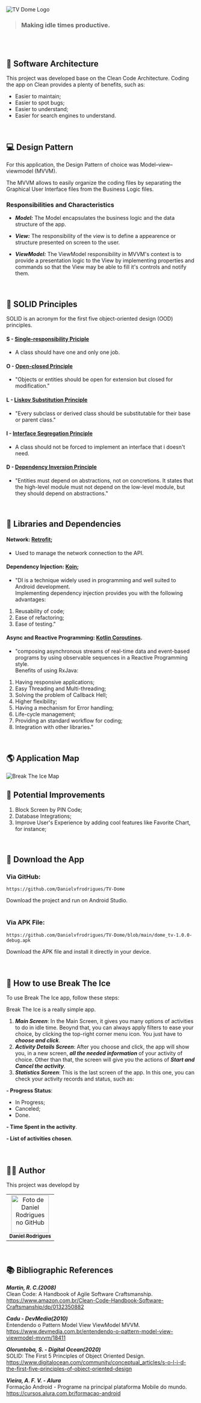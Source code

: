 <img src="https://github.com/Danielvfrodrigues/TV-Dome/blob/main/app/src/main/res/drawable/TV_DOME-removebg-preview.png" alt="TV Dome Logo">

> ### Making idle times productive.
<br>
<br>

## 📐 Software Architecture


This project was developed base on the Clean Code Architecture.
Coding the app on Clean provides a plenty of benefits, such as: 

* Easier to maintain;
* Easier to spot bugs;
* Easier to understand;
* Easier for search engines to understand.
<br>


## 💻 Design Pattern


For this application, the Design Pattern of choice was Model–view–viewmodel (MVVM).

The MVVM allows to easily organize the coding files by separating the Graphical User Interface files from the Business Logic files.

### Responsibilities and Characteristics

* ***Model:*** The Model encapsulates the business logic and the data structure of the app.

* ***View:*** The responsibility of the view is to define a appearence or structure presented on screen to the user.

* ***ViewModel:*** The ViewModel responsibility in MVVM's context is to provide a presentation logic to the View by implementing properties and commands so that the View may be able to fill it's controls and notify them.
<br>


## 🧱 SOLID Principles


SOLID is an acronym for the first five object-oriented design (OOD) principles.

#### S - <ins>Single-responsibility Priciple</ins>
* A class should have one and only one job.
#### O - <ins>Open-closed Principle</ins>
* "Objects or entities should be open for extension but closed for modification."
#### L - <ins>Liskov Substitution Principle</ins>
* "Every subclass or derived class should be substitutable for their base or parent class."
#### I - <ins>Interface Segregation Principle</ins>
* A class should not be forced to implement an interface that i doesn't need.
#### D - <ins>Dependency Inversion Principle</ins>
* "Entities must depend on abstractions, not on concretions. It states that the high-level module must not depend on the low-level module, but they should depend on abstractions."
<br>


## 📎 Libraries and Dependencies


#### Network: <ins>Retrofit</ins>;
* Used to manage the network connection to the API.

#### Dependency Injection: <ins>Koin</ins>;
* "DI is a technique widely used in programming and well suited to Android development. <br>
Implementing dependency injection provides you with the following advantages:
1. Reusability of code;
2. Ease of refactoring;
3. Ease of testing."


#### Async and Reactive Programming: <ins>Kotlin Coroutines</ins>.
* "composing asynchronous streams of real-time data and event-based programs by using observable sequences in a Reactive Programming style. <br>
Benefits of using RxJava:
1. Having responsive applications;
2. Easy Threading and Multi-threading;
3. Solving the problem of Callback Hell;
4. Higher flexibility;
5. Having a mechanism for Error handling;
6. Life-cycle management;
7. Providing an standard workflow for coding;
8. Integration with other libraries."
<br>


## 🌎 Application Map

<img src="https://github.com/Danielvfrodrigues/appbreaktheice/blob/master/app/src/main/res/drawable/break_the_ice_map.png" alt="Break The Ice Map"> 
<br>


## 🔨 Potential Improvements


1. Block Screen by PIN Code;
2. Database Integrations;
3. Improve User's Experience by adding cool features like Favorite Chart, for instance;

<br>

## 💾 Download the App


### Via GitHub:
```
https://github.com/Danielvfrodrigues/TV-Dome
```
Download the project and run on Android Studio.
<br>
<br>

### Via APK File:
```
https://github.com/Danielvfrodrigues/TV-Dome/blob/main/dome_tv-1.0.0-debug.apk
```
Download the APK file and install it directly in your device.
<br>
<br>
<br>


## 🚀 How to use Break The Ice


To use Break The Ice app, follow these steps:

Break The Ice is a really simple app. 

1. ***Main Screen***: In the Main Screen, it gives you many options of activities to do in idle time. Beoynd that, you can always apply filters to ease your choice, by clicking the top-right corner menu icon. You just have to ***choose and click***.
2. ***Activity Details Screen***: After you choose and click, the app will show you, in a new screen, ***all the needed information*** of your activity of choice. Other than that, the screen will give you the actions of ***Start and Cancel the activity***.
3. ***Statistics Screen***: This is the last screen of the app. In this one, you can check your activity records and status, such as:

**- Progress Status**:
* In Progress;
* Canceled;
* Done.

**- Time Spent in the activity**.

**- List of activities chosen**.
<br>
<br>
<br>


## 👨‍🚀 Author


This project was developd by

<table>
  <tr>
    <td align="center">
      <a href="https://www.linkedin.com/in/danielvfrodrigues/">
        <img src="https://avatars3.githubusercontent.com/u/78156528" width="100px;" alt="Foto de Daniel Rodrigues no GitHub"/><br>
        <sub>
          <b>Daniel Rodrigues</b>
        </sub>
      </a>
    </td>
  </tr>
</table>
<br>


## 📚 Bibliographic References<br>


***Martin, R. C.(2008)***  <br>
Clean Code: A Handbook of Agile Software Craftsmanship. <br>
https://www.amazon.com.br/Clean-Code-Handbook-Software-Craftsmanship/dp/0132350882

***Cadu - DevMedia(2010)*** <br>
Entendendo o Pattern Model View ViewModel MVVM. <br>
https://www.devmedia.com.br/entendendo-o-pattern-model-view-viewmodel-mvvm/18411

***Oloruntoba, S. - Digital Ocean(2020)*** <br>
SOLID: The First 5 Principles of Object Oriented Design. <br>
https://www.digitalocean.com/community/conceptual_articles/s-o-l-i-d-the-first-five-principles-of-object-oriented-design

***Vieira, A. F. V. - Alura*** <br>
Formação Android - Programe na principal plataforma Mobile do mundo. <br>
https://cursos.alura.com.br/formacao-android
